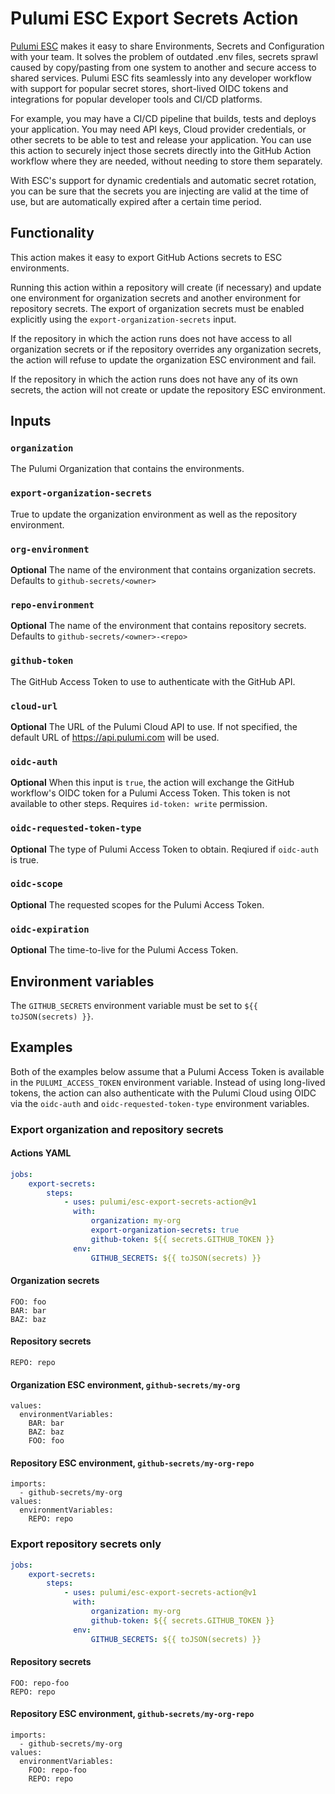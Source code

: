 # Pulumi ESC Export Secrets Action

[Pulumi ESC](https://www.pulumi.com/docs/esc/) makes it easy to share
Environments, Secrets and Configuration with your team. It solves the problem of
outdated .env files, secrets sprawl caused by copy/pasting from one system to
another and secure access to shared services. Pulumi ESC fits seamlessly into
any developer workflow with support for popular secret stores, short-lived OIDC
tokens and integrations for popular developer tools and CI/CD platforms.

For example, you may have a CI/CD pipeline that builds, tests and deploys your
application. You may need API keys, Cloud provider credentials, or other secrets
to be able to test and release your application. You can use this action to
securely inject those secrets directly into the GitHub Action workflow where
they are needed, without needing to store them separately.

With ESC's support for dynamic credentials and automatic secret rotation, you
can be sure that the secrets you are injecting are valid at the time of use, but
are automatically expired after a certain time period.

## Functionality

This action makes it easy to export GitHub Actions secrets to ESC environments.

Running this action within a repository will create (if necessary) and update
one environment for organization secrets and another environment for repository
secrets. The export of organization secrets must be enabled explicitly using the
`export-organization-secrets` input.

If the repository in which the action runs does not have access to all
organization secrets or if the repository overrides any organization secrets,
the action will refuse to update the organization ESC environment and fail.

If the repository in which the action runs does not have any of its own secrets,
the action will not create or update the repository ESC environment.

## Inputs

### `organization`

The Pulumi Organization that contains the environments.

### `export-organization-secrets`

True to update the organization environment as well as the repository
environment.

### `org-environment`

**Optional** The name of the environment that contains organization secrets.
Defaults to `github-secrets/<owner>`

### `repo-environment`

**Optional** The name of the environment that contains repository secrets.
Defaults to `github-secrets/<owner>-<repo>`

### `github-token`

The GitHub Access Token to use to authenticate with the GitHub API.

### `cloud-url`

**Optional** The URL of the Pulumi Cloud API to use. If not specified, the
default URL of https://api.pulumi.com will be used.

### `oidc-auth`

**Optional** When this input is `true`, the action will exchange the GitHub
workflow's OIDC token for a Pulumi Access Token. This token is not available to
other steps. Requires `id-token: write` permission.

### `oidc-requested-token-type`

**Optional** The type of Pulumi Access Token to obtain. Reqiured if `oidc-auth`
is true.

### `oidc-scope`

**Optional** The requested scopes for the Pulumi Access Token.

### `oidc-expiration`

**Optional** The time-to-live for the Pulumi Access Token.

## Environment variables

The `GITHUB_SECRETS` environment variable must be set to
`${{ toJSON(secrets) }}`.

## Examples

Both of the examples below assume that a Pulumi Access Token is available in the
`PULUMI_ACCESS_TOKEN` environment variable. Instead of using long-lived tokens,
the action can also authenticate with the Pulumi Cloud using OIDC via the
`oidc-auth` and `oidc-requested-token-type` environment variables.

### Export organization and repository secrets

#### Actions YAML

```yaml
jobs:
    export-secrets:
        steps:
            - uses: pulumi/esc-export-secrets-action@v1
              with:
                  organization: my-org
                  export-organization-secrets: true
                  github-token: ${{ secrets.GITHUB_TOKEN }}
              env:
                  GITHUB_SECRETS: ${{ toJSON(secrets) }}
```

#### Organization secrets

```
FOO: foo
BAR: bar
BAZ: baz
```

#### Repository secrets

```
REPO: repo
```

#### Organization ESC environment, `github-secrets/my-org`

```
values:
  environmentVariables:
    BAR: bar
    BAZ: baz
    FOO: foo
```

#### Repository ESC environment, `github-secrets/my-org-repo`

```
imports:
  - github-secrets/my-org
values:
  environmentVariables:
    REPO: repo
```

### Export repository secrets only

```yaml
jobs:
    export-secrets:
        steps:
            - uses: pulumi/esc-export-secrets-action@v1
              with:
                  organization: my-org
                  github-token: ${{ secrets.GITHUB_TOKEN }}
              env:
                  GITHUB_SECRETS: ${{ toJSON(secrets) }}
```

#### Repository secrets

```
FOO: repo-foo
REPO: repo
```

#### Repository ESC environment, `github-secrets/my-org-repo`

```
imports:
  - github-secrets/my-org
values:
  environmentVariables:
    FOO: repo-foo
    REPO: repo
```
